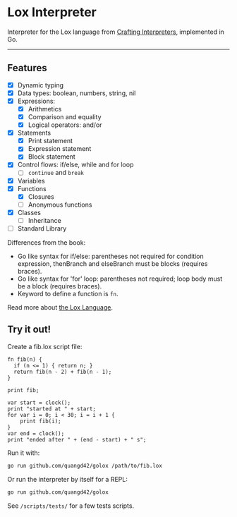 # Lox Interpreter
Interpreter for the Lox language from [Crafting Interpreters](https://craftinginterpreters.com), implemented in Go.

---

## Features

- [x] Dynamic typing
- [x] Data types: boolean, numbers, string, nil
- [x] Expressions:
  - [x] Arithmetics
  - [x] Comparison and equality
  - [x] Logical operators: and/or
- [x] Statements
  - [x] Print statement
  - [x] Expression statement
  - [x] Block statement
- [x] Control flows: if/else, while and for loop
  - [ ] `continue` and `break`
- [x] Variables
- [x] Functions
   - [x] Closures
   - [ ] Anonymous functions
- [x] Classes
   - [ ] Inheritance
- [ ] Standard Library

Differences from the book:
- Go like syntax for if/else: parentheses not required for condition expression, thenBranch and elseBranch must be blocks (requires braces).
- Go like syntax for 'for' loop: parentheses not required; loop body must be a block (requires braces).
- Keyword to define a function is `fn`.

Read more about [the Lox Language](https://craftinginterpreters.com/the-lox-language.html).

## Try it out!

Create a fib.lox script file:

```
fn fib(n) {
  if (n <= 1) { return n; }
  return fib(n - 2) + fib(n - 1);
}

print fib;

var start = clock();
print "started at " + start;
for var i = 0; i < 30; i = i + 1 {
	print fib(i);
}
var end = clock();
print "ended after " + (end - start) + " s";
```

Run it with:

```sh
go run github.com/quangd42/golox /path/to/fib.lox
```

Or run the interpreter by itself for a REPL:
```sh
go run github.com/quangd42/golox
```

See `/scripts/tests/` for a few tests scripts.
